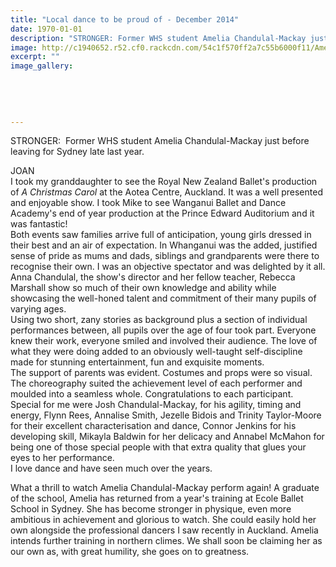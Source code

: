 ```yaml
---
title: "Local dance to be proud of - December 2014"
date: 1970-01-01
description: "STRONGER: Former WHS student Amelia Chandulal-Mackay just before leaving for Sydney late last year,  from the Wanganui Chronicle article 31 Dec 2014..."
image: http://c1940652.r52.cf0.rackcdn.com/54c1f570ff2a7c55b6000f11/Amelia-Chandulal-Mackay,dance.jpg
excerpt: ""
image_gallery:
    
    
    
    
    
---
```


<p>STRONGER: &nbsp;Former WHS student Amelia Chandulal-Mackay just before leaving for Sydney late last year.</p>
<p>JOAN<br />I took my granddaughter to see the Royal New Zealand Ballet's production of&nbsp;<em>A Christmas Carol</em>&nbsp;at the Aotea Centre, Auckland. It was a well presented and enjoyable show. I took Mike to see Wanganui Ballet and Dance Academy's end of year production at the Prince Edward Auditorium and it was fantastic!<br />Both events saw families arrive full of anticipation, young girls dressed in their best and an air of expectation. In Whanganui was the added, justified sense of pride as mums and dads, siblings and grandparents were there to recognise their own. I was an objective spectator and was delighted by it all. Anna Chandulal, the show's director and her fellow teacher, Rebecca Marshall show so much of their own knowledge and ability while showcasing the well-honed talent and commitment of their many pupils of varying ages.<br />Using two short, zany stories as background plus a section of individual performances between, all pupils over the age of four took part. Everyone knew their work, everyone smiled and involved their audience. The love of what they were doing added to an obviously well-taught self-discipline made for stunning entertainment, fun and exquisite moments.<br />The support of parents was evident. Costumes and props were so visual. The choreography suited the achievement level of each performer and moulded into a seamless whole. Congratulations to each participant.<br />Special for me were Josh Chandulal-Mackay, for his agility, timing and energy, Flynn Rees, Annalise Smith, Jezelle Bidois and Trinity Taylor-Moore for their excellent characterisation and dance, Connor Jenkins for his developing skill, Mikayla Baldwin for her delicacy and Annabel McMahon for being one of those special people with that extra quality that glues your eyes to her performance.<br />I love dance and have seen much over the years.</p>
<p>What a thrill to watch Amelia Chandulal-Mackay perform again! A graduate of the school, Amelia has returned from a year's training at Ecole Ballet School in Sydney. She has become stronger in physique, even more ambitious in achievement and glorious to watch. She could easily hold her own alongside the professional dancers I saw recently in Auckland. Amelia intends further training in northern climes. We shall soon be claiming her as our own as, with great humility, she goes on to greatness.</p>

